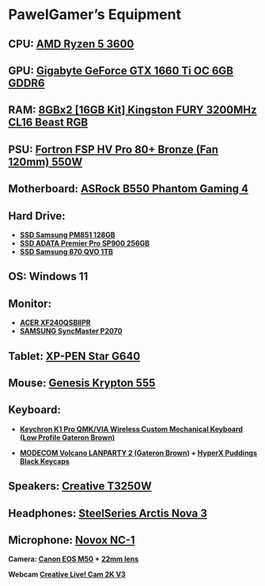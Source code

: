 # **PawelGamer’s Equipment**

## **CPU: [AMD Ryzen 5 3600](https://www.x-kom.pl/p/500085-procesor-amd-ryzen-5-amd-ryzen-5-3600.html)**

## **GPU: [Gigabyte GeForce GTX 1660 Ti OC 6GB GDDR6](https://www.x-kom.pl/p/480513-karta-graficzna-nvidia-gigabyte-geforce-gtx-1660-ti-oc-6gb-gddr6.html)**

## **RAM: [8GBx2 [16GB Kit] Kingston FURY 3200MHz CL16 Beast RGB](https://www.x-kom.pl/p/667789-pamiec-ram-ddr4-kingston-fury-16gb-2x8gb-3200mhz-cl16-beast-rgb.html)**

## **PSU: [Fortron FSP HV Pro 80+ Bronze (Fan 120mm) 550W](https://www.fsplifestyle.com/PROP201003999/)**

## **Motherboard: [ ASRock B550 Phantom Gaming 4](https://www.x-kom.pl/p/569381-plyta-glowna-socket-am4-asrock-b550-phantom-gaming-4.html)**

## **Hard Drive:**

- **[SSD Samsung PM851 128GB](https://www.morele.net/dysk-ssd-samsung-128-gb-2-5-sata-iii-pm851-128-gb-bulk-mz7te128hmgr-000-646683/)**
- **[SSD ADATA Premier Pro SP900 256GB](https://www.x-kom.pl/p/156108-dysk-ssd-adata-256gb-25-sata-ssd-premier-pro-sp900.html)**
- [**SSD Samsung 870 QVO 1TB**](https://www.x-kom.pl/p/578860-dysk-ssd-samsung-1tb-25-sata-ssd-870-qvo.html)

## **OS: Windows 11**

## **Monitor:**

- **[ACER XF240QSBIIPR](https://www.x-kom.pl/p/577799-monitor-led-24-acer-xf240qsbiipr-czarny.html)**
- **[SAMSUNG SyncMaster P2070](https://proline.pl/?p=SAMSUNG+20+P2070)**

## **Tablet: [XP-PEN Star G640](https://www.amazon.de/Graphic-Pressure-Digital-Drawing-Teaching/dp/B07CHF31VT?ref_=ast_sto_dp)**

## **Mouse: [Genesis Krypton 555](https://www.x-kom.pl/p/1092686-myszka-przewodowa-genesis-krypton-555-czarna.html)**

## Keyboard:

-  **[Keychron K1 Pro QMK/VIA Wireless Custom Mechanical Keyboard (Low Profile Gateron Brown)](https://keychronpoland.com/products/keychron-k1-pro-qmk-via-wireless-custom-mechanical-keyboard)**

- **[MODECOM Volcano LANPARTY 2 (Gateron Brown)](https://www.x-kom.pl/p/528847-klawiatura-przewodowa-modecom-volcano-lanparty-2-rgb-gateron-brown.html) + [HyperX Puddings Black Keycaps](https://www.x-kom.pl/p/586884-keycaps-do-klawiatury-hyperx-pbt-pudding-keycap-black.html)**

## **Speakers: [Creative T3250W](https://www.x-kom.pl/p/212634-glosniki-komputerowe-creative-21-t3250w.html)**

## **Headphones: [SteelSeries Arctis Nova 3](https://www.mediaexpert.pl/komputery-i-tablety/sluchawki-i-glosniki-komputerowe/sluchawki-z-mikrofonem/sluchawki-steelseries-arctis-nova-3-czarny)**

## **Microphone: [Novox NC-1](https://audiotop.pl/pl/p/Mikrofon-pojemnosciowy-Novox-NC-1-Czarny-statyw-pop-filtr/2833)**

**Camera: [Canon EOS M50](https://www.cyfrowe.pl/aparaty/aparat-cyfrowy-canon-m50-czarny.html) + [22mm lens](https://www.cyfrowe.pl/aparaty/obiektyw-canon-22-mm-f-20-ef-m-stm.html)**

**Webcam [Creative Live! Cam 2K V3](https://www.mediaexpert.pl/komputery-i-tablety/mikrofony-do-komputera-i-akcesoria/kamery-internetowe/kamera-creative-live-cam-sync-v3)**
